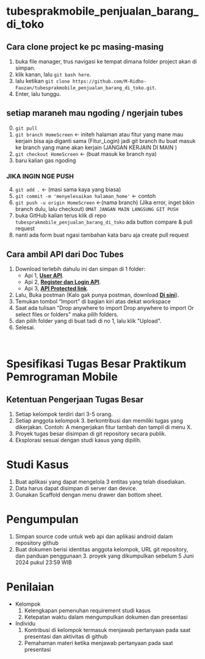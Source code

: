# tubesprakmobile_penjualan_barang_di_toko

## Cara clone project ke pc masing-masing

1. buka file manager, trus navigasi ke tempat dimana folder project akan di simpan.
2. klik kanan, lalu ```git bash here```.
3. lalu ketikan ```git clone https://github.com/M-Ridho-Fauzan/tubesprakmobile_penjualan_barang_di_toko.git```.
4. Enter, lalu tunggu.

## setiap maraneh mau ngoding / ngerjain tubes 
0. ```git pull```
1. ```git branch HomeScreen``` <- initeh halaman atau fitur yang mane mau kerjain bisa aja diganti sama (Fitur_Login)
jadi git branch itu buat masuk ke branch yang mane akan kerjain (JANGAN KERJAIN DI MAIN )
2. ```git checkout HomeScreen```  <- (buat masuk ke branch nya)
3. baru kalian gas ngoding 
### JIKA INGIN NGE PUSH
4. ```git add .``` <- (masi sama kaya yang biasa)
5. ```git commit -m 'menyelesaikan halaman_home'``` <- contoh 
6. ```git push -u origin HomeScreen```  <-(nama branch) (Jika error, inget bikin branch dulu, lalu checkout)
```OMAT JANGAN MAIN LANGSUNG GIT PUSH```
7. buka GitHub kalian terus klik di repo ```tubesprakmobile_penjualan_barang_di_toko``` ada button compare & pull request 
8. nanti ada form buat ngasi tambahan kata baru aja create pull request 

## Cara ambil API dari Doc Tubes

1. Download terlebih dahulu ini dan simpan di 1 folder:
	- Api 1, **[User API](https://drive.google.com/file/d/1ctS6iwu-YXb30AbwNJz_vO01JSEodY7d/view?usp=drive_link "Download ini :)")**.
	- Api 2, **[Register dan Login API](https://drive.google.com/file/d/1a6vwpxQ56qt53JrgSqkmayxN8XRDgUGX/view?usp=drive_link "Download ini :)")**.
	- Api 3, **[API Protected link](https://drive.google.com/file/d/1Pdf48CfgqZvoJ85T_eAHUQ1cg6U1CUsO/view?usp=drive_link "Download ini :)")**.
2. Lalu, Buka postman (Kalo gak punya postman, download **[Di sini](https://www.postman.com/downloads/ "Download ini :)")**).
3. Temukan tombol “Import” di bagian kiri atas dekat workspace
4. Saat ada tulisan "Drop anywhere to import Drop anywhere to import Or select files or folders" maka pilih folders.
5. dan pilih folder yang di buat tadi di no 1, lalu klik "Upload".
6. Selesai.


</br>

# Spesifikasi Tugas Besar Praktikum Pemrograman Mobile

## Ketentuan Pengerjaan Tugas Besar

1. Setiap kelompok terdiri dari 3-5 orang.
2. Setiap anggota kelompok 3. berkontribusi dan memiliki tugas yang dikerjakan.
Contoh: A mengerjakan fitur tambah dan tampil di menu X.
3. Proyek tugas besar disimpan di git repository secara publik.
4. Eksplorasi sesuai dengan studi kasus yang dipilih.

# Studi Kasus
1. Buat aplikasi yang dapat mengelola 3 entitas yang telah disediakan.
2. Data harus dapat disimpan di server dan device.
3. Gunakan Scaffold dengan menu drawer dan bottom sheet.

# Pengumpulan
1. Simpan source code untuk web api dan aplikasi android dalam repository github
2. Buat dokumen berisi identitas anggota kelompok, URL git repository, dan panduan penggunaan 3. proyek yang dikumpulkan sebelum 5 Juni 2024 pukul 23:59 WIB

# Penilaian
- Kelompok
	1. Kelengkapan pemenuhan requirement studi kasus
	2. Ketepatan waktu dalam mengumpulkan dokumen dan presentasi
- Individu
	1. Kontribusi di kelompok termasuk menjawab pertanyaan pada saat presentasi dan aktivitas di github
	2. Pemahaman materi ketika menjawab pertanyaan pada saat presentasi
